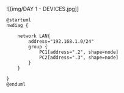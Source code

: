 
![[img/DAY 1 - DEVICES.jpg]]

```plantuml
@startuml
nwdiag {

	network LAN{
		address="192.168.1.0/24"
		group {
			PC1[address=".2", shape=node]
			PC2[address=".3", shape=node]
		}
	}

}
@enduml
```


